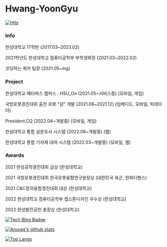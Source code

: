 # Hwang-YoonGyu

[![Hits](https://hits.seeyoufarm.com/api/count/incr/badge.svg?url=https%3A%2F%2Fgithub.com%2FHwang-YoonGyu&count_bg=%23E58181&title_bg=%23555555&icon=github.svg&icon_color=%23E7E7E7&title=hits&edge_flat=true)](https://hits.seeyoufarm.com)

### Info

한성대학교 17학번  (2017.03~2023.02)  

2021학년도 한성대학교 컴퓨터공학부 부학생회장 (2021.03~2022.02)

코딩하는 쿼카 팀장 (2021.05~ing)  

  

### Project

한성대학교 메타버스 캠퍼스 : HSU_On (2021.05~서비스중)  (모바일, 게임)    

국방로봇경진대회 출전 로봇 "삵" 개발 (2021.06~2021.12)  (임베디드, 모바일, 빅데이터)    

President.CQ (2022.04~개발중)  (모바일, 게임)    

한성대학교 통합 설문조사 시스템 (2022.06~개발중)  (웹)    

한성대학교 통합 기자재 대여 시스템 (2022.03~개발중)  (모바일, 웹)    

  

### Awards

2021 한성공학경진대회 금상 (한성대학교)  

2021 국방로봇경진대회 한국로봇융합연구원장상 (대한민국 육군, 한화디펜스)  

2021 C&C창의융합경진대회 대상 (한성대학교)  

2022 한성대학교 컴퓨터공학부 캡스톤디자인 우수상 (한성대학교)  

2022 한성발전공헌 총장상 (한성대학교)  

  

[![Tech Blog Badge](http://img.shields.io/badge/-Tech%20blog-black?style=flat-square&logo=tistory&link=https://dequista.tistory.com/)](http://dequista.tistory.com/)

[![Anurag's github stats](https://github-readme-stats.vercel.app/api?username=Hwang-YoonGyu&theme=radical&show_icons=true)](https://github.com/anuraghazra/github-readme-stats)

[![Top Langs](https://github-readme-stats.vercel.app/api/top-langs/?username=Hwang-YoonGyu&langs_count=8&&theme=radical&show_icons=true)](https://github.com/anuraghazra/github-readme-stats)
